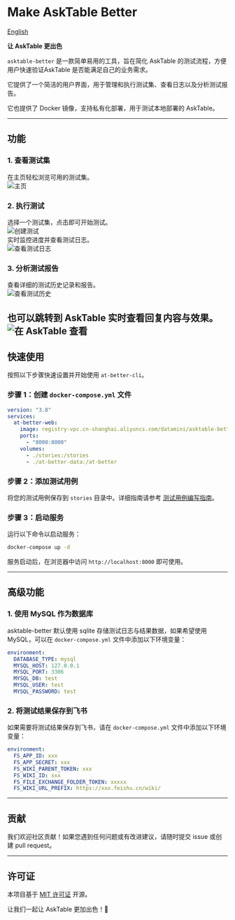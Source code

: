 # Make AskTable Better

[English](./README_EN.md)

**让 AskTable 更出色**

`asktable-better` 是一款简单易用的工具，旨在简化 AskTable 的测试流程，方便用户快速验证AskTable 是否能满足自己的业务需求。

它提供了一个简洁的用户界面，用于管理和执行测试集、查看日志以及分析测试报告。

它也提供了 Docker 镜像，支持私有化部署，用于测试本地部署的 AskTable。

---

## 功能

### 1. 查看测试集  
在主页轻松浏览可用的测试集。  
![主页](./docs/home_page.png)

### 2. 执行测试  
选择一个测试集，点击即可开始测试。  
![创建测试](./docs/create_test.png)  
实时监控进度并查看测试日志。  
![查看测试日志](./docs/view_test_log.png)

### 3. 分析测试报告  
查看详细的测试历史记录和报告。  
![查看测试历史](./docs/view_test_history.png)

也可以跳转到 AskTable 实时查看回复内容与效果。
![在 AskTable 查看](./docs/view_on_asktable.png)
---

## 快速使用

按照以下步骤快速设置并开始使用 `at-better-cli`。

### 步骤 1：创建 `docker-compose.yml` 文件  

```yaml
version: "3.8"
services:
  at-better-web:
    image: registry-vpc.cn-shanghai.aliyuncs.com/datamini/asktable-better
    ports:
      - "8000:8000"
    volumes:
      - ./stories:/stories
      - ./at-better-data:/at-better
```

### 步骤 2：添加测试用例  
将您的测试用例保存到 `stories` 目录中。详细指南请参考 [测试用例编写指南](./docs/STORY_README.md)。

### 步骤 3：启动服务  

运行以下命令以启动服务：

```bash
docker-compose up -d
```

服务启动后，在浏览器中访问 `http://localhost:8000` 即可使用。

---

## 高级功能

### 1. 使用 MySQL 作为数据库  

asktable-better 默认使用 sqlite 存储测试日志与结果数据，如果希望使用 MySQL，可以在 `docker-compose.yml` 文件中添加以下环境变量：

```yaml
environment:
  DATABASE_TYPE: mysql
  MYSQL_HOST: 127.0.0.1
  MYSQL_PORT: 3306
  MYSQL_DB: test
  MYSQL_USER: test
  MYSQL_PASSWORD: test
```

### 2. 将测试结果保存到飞书  

如果需要将测试结果保存到飞书，请在 `docker-compose.yml` 文件中添加以下环境变量：

```yaml
environment:
  FS_APP_ID: xxx
  FS_APP_SECRET: xxx
  FS_WIKI_PARENT_TOKEN: xxx
  FS_WIKI_ID: xxx
  FS_FILE_EXCHANGE_FOLDER_TOKEN: xxxxx
  FS_WIKI_URL_PREFIX: https://xxx.feishu.cn/wiki/
```

---

## 贡献

我们欢迎社区贡献！如果您遇到任何问题或有改进建议，请随时提交 issue 或创建 pull request。

---

## 许可证

本项目基于 [MIT 许可证](./LICENSE) 开源。  

让我们一起让 AskTable 更加出色！🚀
